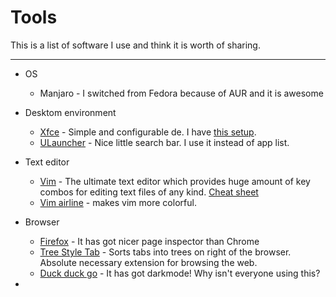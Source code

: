 # Tools
This is a list of software I use and think it is worth of sharing.
******

- OS
  - Manjaro - I switched from Fedora because of AUR and it is awesome
- Desktom environment
  - [Xfce](https://www.xfce.org/) - Simple and configurable de. I have [this setup](setup).
  - [ULauncher](https://ulauncher.io/) - Nice little search bar. I use it instead of app list.
- Text editor
  - [Vim](https://www.vim.org/) - The ultimate text editor which provides huge amount of key combos for editing text files of any kind. [Cheat sheet](vim)
  - [Vim airline](https://github.com/vim-airline/vim-airline) - makes vim more colorful.
- Browser
  - [Firefox](https://www.mozilla.org/en-US/firefox/browsers/) - It has got nicer page inspector than Chrome
  - [Tree Style Tab](https://github.com/piroor/treestyletab) - Sorts tabs into trees on right of the browser. Absolute necessary extension for browsing the web.
  - [Duck duck go](https://ddg.gg/) - It has got darkmode! Why isn't everyone using this?
  
-
